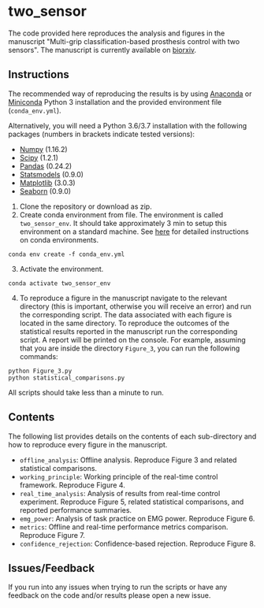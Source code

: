 # two_sensor
The code provided here reproduces the analysis and figures in the manuscript "Multi-grip classification-based prosthesis control with two sensors". The manuscript is currently available on [biorxiv](https://www.biorxiv.org/content/10.1101/579367v1).

## Instructions
The recommended way of reproducing the results is by using [Anaconda](https://anaconda.org/) or [Miniconda](https://docs.conda.io/en/latest/miniconda.html) Python 3 installation and the provided environment file (`conda_env.yml`).

Alternatively, you will need a Python 3.6/3.7 installation with the following packages (numbers in brackets indicate tested versions):
* [Numpy](http://www.numpy.org/) (1.16.2)
* [Scipy](https://www.scipy.org/) (1.2.1)
* [Pandas](https://pandas.pydata.org/) (0.24.2)
* [Statsmodels](https://www.statsmodels.org/stable/index.html) (0.9.0)
* [Matplotlib](https://matplotlib.org/) (3.0.3)
* [Seaborn](https://seaborn.pydata.org/) (0.9.0)

1. Clone the repository or download as zip.
2. Create conda environment from file. The environment is called `two_sensor_env`. It should take approximately 3 min to setup this environment on a standard machine. See [here](https://conda.io/projects/conda/en/latest/user-guide/tasks/manage-environments.html?highlight=environment) for detailed instructions on conda environments.
```
conda env create -f conda_env.yml
```

3. Activate the environment.
```
conda activate two_sensor_env
```

4. To reproduce a figure in the manuscript navigate to the relevant directory (this is important, otherwise you will receive an error) and run the corresponding script. The data associated with each figure is located in the same directory. To reproduce the outcomes of the statistical results reported in the manuscript run the corresponding script. A report will be printed on the console. For example, assuming that you are inside the directory `Figure_3`, you can run the following commands:
```
python Figure_3.py
python statistical_comparisons.py
```

All scripts should take less than a minute to run.

## Contents
The following list provides details on the contents of each sub-directory and how to reproduce every figure in the manuscript.
* `offline_analysis`: Offline analysis. Reproduce Figure 3 and related statistical comparisons.
* `working_principle`: Working principle of the real-time control framework. Reproduce Figure 4.
* `real_time_analysis`: Analysis of results from real-time control experiment. Reproduce Figure 5, related statistical comparisons, and reported performance summaries.
* `emg_power`: Analysis of task practice on EMG power. Reproduce Figure 6.
* `metrics`: Offline and real-time performance metrics comparison. Reproduce Figure 7.
* `confidence_rejection`: Confidence-based rejection. Reproduce Figure 8.

## Issues/Feedback
If you run into any issues when trying to run the scripts or have any feedback on the code and/or results please open a new issue.
